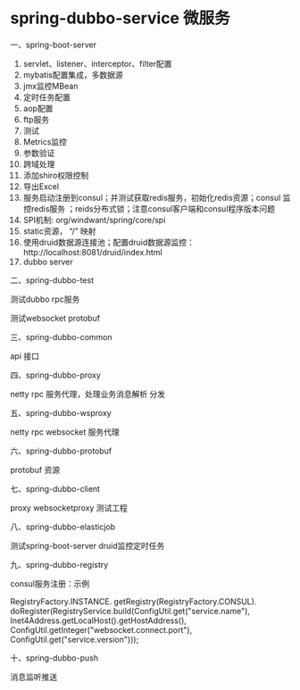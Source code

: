 # spring-dubbo-service  微服务

一、spring-boot-server

  1. servlet、listener、interceptor、filter配置
  2. mybatis配置集成，多数据源
  3. jmx监控MBean
  4. 定时任务配置
  5. aop配置
  6. ftp服务
  7. 测试
  8. Metrics监控
  9. 参数验证
  10. 跨域处理
  11. 添加shiro权限控制
  12. 导出Excel
  13. 服务启动注册到consul；并测试获取redis服务，初始化redis资源；consul 监控redis服务 ；reids分布式锁；注意consul客户端和consul程序版本问题
  14. SPI机制: org/windwant/spring/core/spi
  15. static资源， “/” 映射
  16. 使用druid数据源连接池；配置druid数据源监控：http://localhost:8081/druid/index.html
  17. dubbo server

二、spring-dubbo-test

  测试dubbo rpc服务

  测试websocket protobuf

三、spring-dubbo-common

  api 接口

四、spring-dubbo-proxy

  netty rpc 服务代理，处理业务消息解析 分发

五、spring-dubbo-wsproxy

  netty rpc websocket 服务代理

六、spring-dubbo-protobuf

  protobuf 资源

七、spring-dubbo-client

  proxy websocketproxy 测试工程

八、spring-dubbo-elasticjob

  测试spring-boot-server druid监控定时任务


九、spring-dubbo-registry

  consul服务注册：示例

  RegistryFactory.INSTANCE.
                     getRegistry(RegistryFactory.CONSUL).
                     doRegister(RegistryService.build(ConfigUtil.get("service.name"),
                             Inet4Address.getLocalHost().getHostAddress(),
                             ConfigUtil.getInteger("websocket.connect.port"),
                             ConfigUtil.get("service.version")));

十、spring-dubbo-push

  消息监听推送